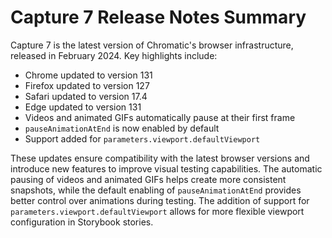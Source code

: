 

  # Capture 7 Release Notes Summary

Capture 7 is the latest version of Chromatic's browser infrastructure, released in February 2024. Key highlights include:

- Chrome updated to version 131
- Firefox updated to version 127
- Safari updated to version 17.4
- Edge updated to version 131
- Videos and animated GIFs automatically pause at their first frame
- `pauseAnimationAtEnd` is now enabled by default
- Support added for `parameters.viewport.defaultViewport`

These updates ensure compatibility with the latest browser versions and introduce new features to improve visual testing capabilities. The automatic pausing of videos and animated GIFs helps create more consistent snapshots, while the default enabling of `pauseAnimationAtEnd` provides better control over animations during testing. The addition of support for `parameters.viewport.defaultViewport` allows for more flexible viewport configuration in Storybook stories.

  